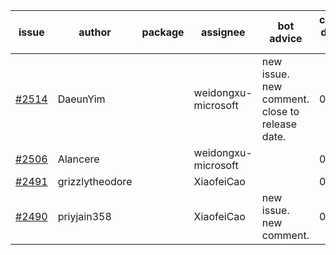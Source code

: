 | issue | author | package | assignee | bot advice | created date of issue | target release date | date from target |
| ------ | ------ | ------ | ------ | ------ | ------ | ------ | :-----: |
| [#2514](https://github.com/Azure/sdk-release-request/issues/2514) | DaeunYim |  | weidongxu-microsoft | new issue. new comment. close to release date.  | 03-03 | 03-07 | -2 |
| [#2506](https://github.com/Azure/sdk-release-request/issues/2506) | Alancere |  | weidongxu-microsoft |  | 03-03 | 03-17 |  |
| [#2491](https://github.com/Azure/sdk-release-request/issues/2491) | grizzlytheodore |  | XiaofeiCao |  | 02-25 | 03-01 |  |
| [#2490](https://github.com/Azure/sdk-release-request/issues/2490) | priyjain358 |  | XiaofeiCao | new issue. new comment. | 02-25 | 03-14 |  |
